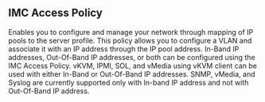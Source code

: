 ##  IMC Access Policy
Enables you to configure and manage your network through mapping of IP pools to the server profile. This policy allows you to configure a VLAN and associate it with an IP address through the IP pool address.
In-Band IP addresses, Out-Of-Band IP addresses, or both can be configured using the IMC Access Policy. vKVM, IPMI, SOL, and vMedia using vKVM client can be used with either In-Band or Out-Of-Band IP addresses. SNMP, vMedia, and Syslog are currently supported only with In-band IP address and not with Out-Of-Band IP address.
